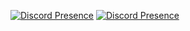 [![Discord Presence](https://lanyard.cnrad.dev/api/734571877162549262)](https://discord.com/users/734571877162549262)
[![Discord Presence](https://lanyard.cnrad.dev/api/866288322028896267)](https://discord.com/users/866288322028896267)

